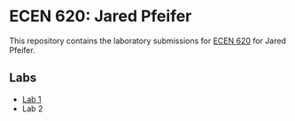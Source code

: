 # ECEN 620: Jared Pfeifer

This repository contains the laboratory submissions for [ECEN 620](https://ece620web.groups.et.byu.net/old/620wikib/doku.php?id=start) for Jared Pfeifer. 

## Labs

* [Lab 1](./lab1/Readme.md)
* Lab 2
